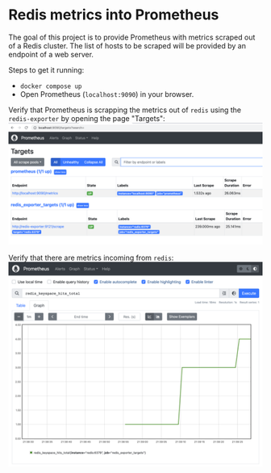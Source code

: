 # Redis metrics into Prometheus

The goal of this project is to provide Prometheus with metrics scraped out of a Redis cluster. The list of hosts to be scraped will be provided by an endpoint of a web server.

Steps to get it running:
* `docker compose up`
* Open Prometheus (`localhost:9090`) in your browser.

Verify that Prometheus is scrapping the metrics out of `redis` using the `redis-exporter` by opening the page "Targets":
![](./docs/Prometheus_targets.png)

Verify that there are metrics incoming from `redis`:
![](./docs/Metric_from_Redis.png)
